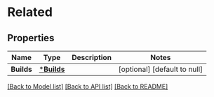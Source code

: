 # Related

## Properties
Name | Type | Description | Notes
------------ | ------------- | ------------- | -------------
**Builds** | [***Builds**](builds.md) |  | [optional] [default to null]

[[Back to Model list]](../README.md#documentation-for-models) [[Back to API list]](../README.md#documentation-for-api-endpoints) [[Back to README]](../README.md)


